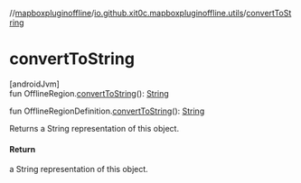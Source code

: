 //[mapboxpluginoffline](../../index.md)/[io.github.xit0c.mapboxpluginoffline.utils](index.md)/[convertToString](convert-to-string.md)

# convertToString

[androidJvm]\
fun OfflineRegion.[convertToString](convert-to-string.md)(): [String](https://kotlinlang.org/api/latest/jvm/stdlib/kotlin/-string/index.html)

fun OfflineRegionDefinition.[convertToString](convert-to-string.md)(): [String](https://kotlinlang.org/api/latest/jvm/stdlib/kotlin/-string/index.html)

Returns a String representation of this object.

#### Return

a String representation of this object.

